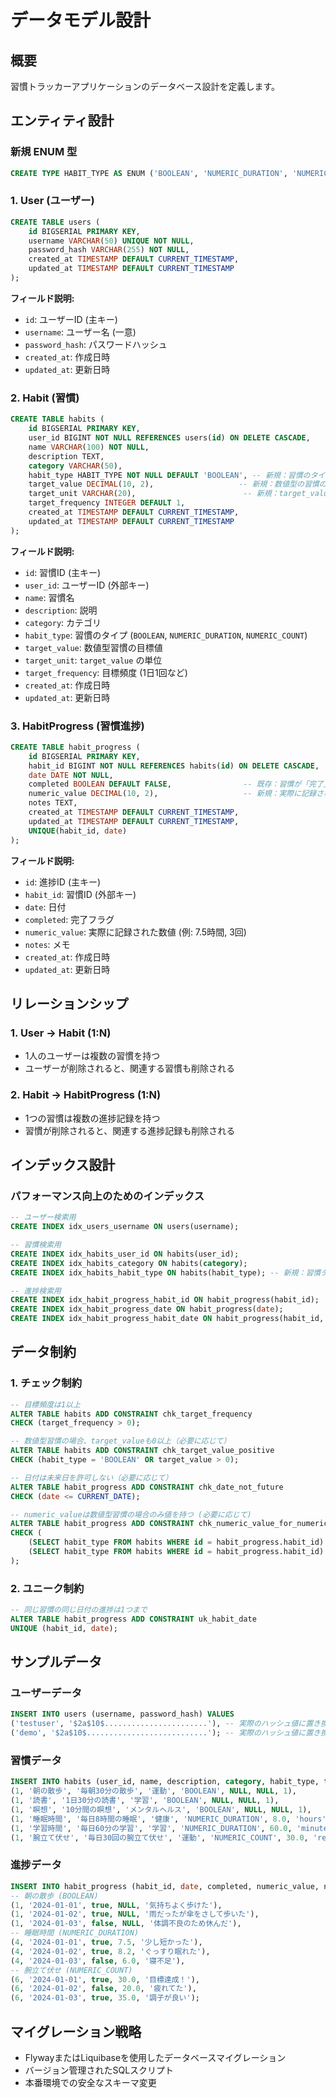 # データモデル設計

## 概要
習慣トラッカーアプリケーションのデータベース設計を定義します。

## エンティティ設計

### 新規 ENUM 型
```sql
CREATE TYPE HABIT_TYPE AS ENUM ('BOOLEAN', 'NUMERIC_DURATION', 'NUMERIC_COUNT');
```

### 1. User (ユーザー)
```sql
CREATE TABLE users (
    id BIGSERIAL PRIMARY KEY,
    username VARCHAR(50) UNIQUE NOT NULL,
    password_hash VARCHAR(255) NOT NULL,
    created_at TIMESTAMP DEFAULT CURRENT_TIMESTAMP,
    updated_at TIMESTAMP DEFAULT CURRENT_TIMESTAMP
);
```

**フィールド説明:**
- `id`: ユーザーID (主キー)
- `username`: ユーザー名 (一意)
- `password_hash`: パスワードハッシュ
- `created_at`: 作成日時
- `updated_at`: 更新日時

### 2. Habit (習慣)
```sql
CREATE TABLE habits (
    id BIGSERIAL PRIMARY KEY,
    user_id BIGINT NOT NULL REFERENCES users(id) ON DELETE CASCADE,
    name VARCHAR(100) NOT NULL,
    description TEXT,
    category VARCHAR(50),
    habit_type HABIT_TYPE NOT NULL DEFAULT 'BOOLEAN', -- 新規：習慣のタイプ (例: BOOLEAN, NUMERIC_DURATION, NUMERIC_COUNT)
    target_value DECIMAL(10, 2),                   -- 新規：数値型の習慣の目標値 (例: 8時間なら8, 3回なら3)
    target_unit VARCHAR(20),                        -- 新規：target_valueの単位 (例: 'hours', 'minutes', 'reps', 'times')
    target_frequency INTEGER DEFAULT 1,
    created_at TIMESTAMP DEFAULT CURRENT_TIMESTAMP,
    updated_at TIMESTAMP DEFAULT CURRENT_TIMESTAMP
);
```

**フィールド説明:**
- `id`: 習慣ID (主キー)
- `user_id`: ユーザーID (外部キー)
- `name`: 習慣名
- `description`: 説明
- `category`: カテゴリ
- `habit_type`: 習慣のタイプ (`BOOLEAN`, `NUMERIC_DURATION`, `NUMERIC_COUNT`)
- `target_value`: 数値型習慣の目標値
- `target_unit`: `target_value` の単位
- `target_frequency`: 目標頻度 (1日1回など)
- `created_at`: 作成日時
- `updated_at`: 更新日時

### 3. HabitProgress (習慣進捗)
```sql
CREATE TABLE habit_progress (
    id BIGSERIAL PRIMARY KEY,
    habit_id BIGINT NOT NULL REFERENCES habits(id) ON DELETE CASCADE,
    date DATE NOT NULL,
    completed BOOLEAN DEFAULT FALSE,                -- 既存：習慣が「完了」したと見なされたか (数値型でも目標達成などの指標に利用可能)
    numeric_value DECIMAL(10, 2),                   -- 新規：実際に記録された数値 (例: 7.5時間, 3回)
    notes TEXT,
    created_at TIMESTAMP DEFAULT CURRENT_TIMESTAMP,
    updated_at TIMESTAMP DEFAULT CURRENT_TIMESTAMP,
    UNIQUE(habit_id, date)
);
```

**フィールド説明:**
- `id`: 進捗ID (主キー)
- `habit_id`: 習慣ID (外部キー)
- `date`: 日付
- `completed`: 完了フラグ
- `numeric_value`: 実際に記録された数値 (例: 7.5時間, 3回)
- `notes`: メモ
- `created_at`: 作成日時
- `updated_at`: 更新日時

## リレーションシップ

### 1. User → Habit (1:N)
- 1人のユーザーは複数の習慣を持つ
- ユーザーが削除されると、関連する習慣も削除される

### 2. Habit → HabitProgress (1:N)
- 1つの習慣は複数の進捗記録を持つ
- 習慣が削除されると、関連する進捗記録も削除される

## インデックス設計

### パフォーマンス向上のためのインデックス
```sql
-- ユーザー検索用
CREATE INDEX idx_users_username ON users(username);

-- 習慣検索用
CREATE INDEX idx_habits_user_id ON habits(user_id);
CREATE INDEX idx_habits_category ON habits(category);
CREATE INDEX idx_habits_habit_type ON habits(habit_type); -- 新規：習慣タイプ検索用

-- 進捗検索用
CREATE INDEX idx_habit_progress_habit_id ON habit_progress(habit_id);
CREATE INDEX idx_habit_progress_date ON habit_progress(date);
CREATE INDEX idx_habit_progress_habit_date ON habit_progress(habit_id, date);
```

## データ制約

### 1. チェック制約
```sql
-- 目標頻度は1以上
ALTER TABLE habits ADD CONSTRAINT chk_target_frequency 
CHECK (target_frequency > 0);

-- 数値型習慣の場合、target_valueも0以上（必要に応じて）
ALTER TABLE habits ADD CONSTRAINT chk_target_value_positive
CHECK (habit_type = 'BOOLEAN' OR target_value > 0);

-- 日付は未来日を許可しない（必要に応じて）
ALTER TABLE habit_progress ADD CONSTRAINT chk_date_not_future 
CHECK (date <= CURRENT_DATE);

-- numeric_valueは数値型習慣の場合のみ値を持つ (必要に応じて)
ALTER TABLE habit_progress ADD CONSTRAINT chk_numeric_value_for_numeric_habit
CHECK (
    (SELECT habit_type FROM habits WHERE id = habit_progress.habit_id) = 'BOOLEAN' AND numeric_value IS NULL OR
    (SELECT habit_type FROM habits WHERE id = habit_progress.habit_id) IN ('NUMERIC_DURATION', 'NUMERIC_COUNT') AND numeric_value IS NOT NULL
);

```

### 2. ユニーク制約
```sql
-- 同じ習慣の同じ日付の進捗は1つまで
ALTER TABLE habit_progress ADD CONSTRAINT uk_habit_date 
UNIQUE (habit_id, date);
```

## サンプルデータ

### ユーザーデータ
```sql
INSERT INTO users (username, password_hash) VALUES
('testuser', '$2a$10$.......................'), -- 実際のハッシュ値に置き換える
('demo', '$2a$10$...........................'); -- 実際のハッシュ値に置き換える
```

### 習慣データ
```sql
INSERT INTO habits (user_id, name, description, category, habit_type, target_value, target_unit, target_frequency) VALUES
(1, '朝の散歩', '毎朝30分の散歩', '運動', 'BOOLEAN', NULL, NULL, 1),
(1, '読書', '1日30分の読書', '学習', 'BOOLEAN', NULL, NULL, 1),
(1, '瞑想', '10分間の瞑想', 'メンタルヘルス', 'BOOLEAN', NULL, NULL, 1),
(1, '睡眠時間', '毎日8時間の睡眠', '健康', 'NUMERIC_DURATION', 8.0, 'hours', 1),
(1, '学習時間', '毎日60分の学習', '学習', 'NUMERIC_DURATION', 60.0, 'minutes', 1),
(1, '腕立て伏せ', '毎日30回の腕立て伏せ', '運動', 'NUMERIC_COUNT', 30.0, 'reps', 1);
```

### 進捗データ
```sql
INSERT INTO habit_progress (habit_id, date, completed, numeric_value, notes) VALUES
-- 朝の散歩 (BOOLEAN)
(1, '2024-01-01', true, NULL, '気持ちよく歩けた'),
(1, '2024-01-02', true, NULL, '雨だったが傘をさして歩いた'),
(1, '2024-01-03', false, NULL, '体調不良のため休んだ'),
-- 睡眠時間 (NUMERIC_DURATION)
(4, '2024-01-01', true, 7.5, '少し短かった'),
(4, '2024-01-02', true, 8.2, 'ぐっすり眠れた'),
(4, '2024-01-03', false, 6.0, '寝不足'),
-- 腕立て伏せ (NUMERIC_COUNT)
(6, '2024-01-01', true, 30.0, '目標達成！'),
(6, '2024-01-02', false, 20.0, '疲れてた'),
(6, '2024-01-03', true, 35.0, '調子が良い');
```

## マイグレーション戦略
- FlywayまたはLiquibaseを使用したデータベースマイグレーション
- バージョン管理されたSQLスクリプト
- 本番環境での安全なスキーマ変更
